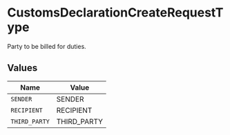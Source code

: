 # CustomsDeclarationCreateRequestType

Party to be billed for duties.


## Values

| Name          | Value         |
| ------------- | ------------- |
| `SENDER`      | SENDER        |
| `RECIPIENT`   | RECIPIENT     |
| `THIRD_PARTY` | THIRD_PARTY   |